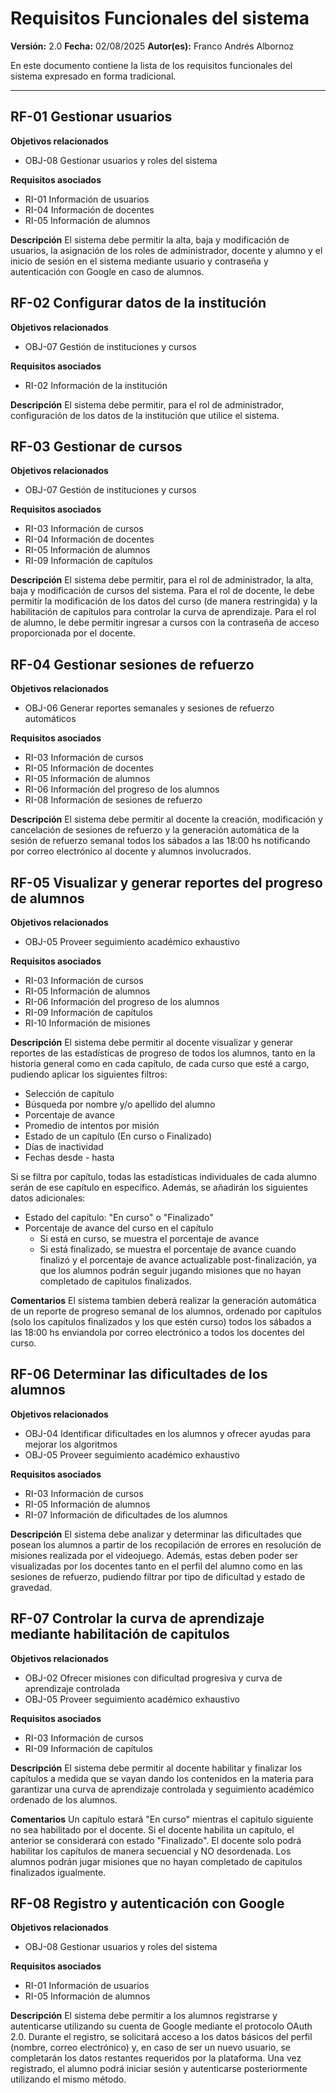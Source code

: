 # Requisitos Funcionales del sistema

**Versión:** 2.0
**Fecha:** 02/08/2025
**Autor(es):** Franco Andrés Albornoz

En este documento contiene la lista de los requisitos funcionales del sistema expresado en forma tradicional.

---

## RF-01 Gestionar usuarios

**Objetivos relacionados**

- OBJ-08 Gestionar usuarios y roles del sistema

**Requisitos asociados**

- RI-01 Información de usuarios
- RI-04 Información de docentes
- RI-05 Información de alumnos

**Descripción**
El sistema debe permitir la alta, baja y modificación de usuarios, la asignación de los roles de administrador, docente y alumno y el inicio de sesión en el sistema mediante usuario y contraseña y autenticación con Google en caso de alumnos.

## RF-02 Configurar datos de la institución

**Objetivos relacionados**

- OBJ-07 Gestión de instituciones y cursos

**Requisitos asociados**

- RI-02 Información de la institución

**Descripción**
El sistema debe permitir, para el rol de administrador, configuración de los datos de la institución que utilice el sistema.

## RF-03 Gestionar de cursos

**Objetivos relacionados**

- OBJ-07 Gestión de instituciones y cursos

**Requisitos asociados**

- RI-03 Información de cursos
- RI-04 Información de docentes
- RI-05 Información de alumnos
- RI-09 Información de capítulos

**Descripción**
El sistema debe permitir, para el rol de administrador, la alta, baja y modificación de cursos del sistema. Para el rol de docente, le debe permitir la modificación de los datos del curso (de manera restringida) y la habilitación de capítulos para controlar la curva de aprendizaje. Para el rol de alumno, le debe permitir ingresar a cursos con la contraseña de acceso proporcionada por el docente.

## RF-04 Gestionar sesiones de refuerzo

**Objetivos relacionados**

- OBJ-06 Generar reportes semanales y sesiones de refuerzo automáticos

**Requisitos asociados**

- RI-03 Información de cursos
- RI-05 Información de docentes
- RI-05 Información de alumnos
- RI-06 Información del progreso de los alumnos
- RI-08 Información de sesiones de refuerzo

**Descripción**
El sistema debe permitir al docente la creación, modificación y cancelación de sesiones de refuerzo y la generación automática de la sesión de refuerzo semanal todos los sábados a las 18:00 hs notificando por correo electrónico al docente y alumnos involucrados.

## RF-05 Visualizar y generar reportes del progreso de alumnos

**Objetivos relacionados**

- OBJ-05 Proveer seguimiento académico exhaustivo

**Requisitos asociados**

- RI-03 Información de cursos
- RI-05 Información de alumnos
- RI-06 Información del progreso de los alumnos
- RI-09 Información de capítulos
- RI-10 Información de misiones

**Descripción**
El sistema debe permitir al docente visualizar y generar reportes de las estadísticas de progreso de todos los alumnos, tanto en la historia general como en cada capítulo, de cada curso que esté a cargo, pudiendo aplicar los siguientes filtros:

- Selección de capítulo
- Búsqueda por nombre y/o apellido del alumno
- Porcentaje de avance
- Promedio de intentos por misión
- Estado de un capítulo (En curso o Finalizado)
- Días de inactividad
- Fechas desde - hasta

Si se filtra por capítulo, todas las estadísticas individuales de cada alumno serán de ese capítulo en específico. Además, se añadirán los siguientes datos adicionales:
- Estado del capítulo: "En curso" o "Finalizado"
- Porcentaje de avance del curso en el capítulo
  - Si está en curso, se muestra el porcentaje de avance
  - Si está finalizado, se muestra el porcentaje de avance cuando finalizó y el porcentaje de avance actualizable post-finalización, ya que los alumnos podrán seguir jugando misiones que no hayan completado de capitulos finalizados.

**Comentarios**
El sistema tambien deberá realizar la generación automática de un reporte de progreso semanal de los alumnos, ordenado por capítulos (solo los capítulos finalizados y los que estén curso) todos los sábados a las 18:00 hs enviandola por correo electrónico a todos los docentes del curso.

## RF-06 Determinar las dificultades de los alumnos

**Objetivos relacionados**

- OBJ-04 Identificar dificultades en los alumnos y ofrecer ayudas para mejorar los algoritmos
- OBJ-05 Proveer seguimiento académico exhaustivo

**Requisitos asociados**

- RI-03 Información de cursos
- RI-05 Información de alumnos
- RI-07 Información de dificultades de los alumnos

**Descripción**
El sistema debe analizar y determinar las dificultades que posean los alumnos a partir de los recopilación de errores en resolución de misiones realizada por el videojuego. Además, estas deben poder ser visualizadas por los docentes tanto en el perfil del alumno como en las sesiones de refuerzo, pudiendo filtrar por tipo de dificultad y estado de gravedad.

## RF-07 Controlar la curva de aprendizaje mediante habilitación de capitulos

**Objetivos relacionados**

- OBJ-02 Ofrecer misiones con dificultad progresiva y curva de aprendizaje controlada
- OBJ-05 Proveer seguimiento académico exhaustivo

**Requisitos asociados**

- RI-03 Información de cursos
- RI-09 Información de capítulos

**Descripción**
El sistema debe permitir al docente habilitar y finalizar los capítulos a medida que se vayan dando los contenidos en la materia para garantizar una curva de aprendizaje controlada y seguimiento académico ordenado de los alumnos.

**Comentarios**
Un capítulo estará "En curso" mientras el capitulo siguiente no sea habilitado por el docente. Si el docente habilita un capítulo, el anterior se considerará con estado "Finalizado". El docente solo podrá habilitar los capítulos de manera secuencial y NO desordenada. Los alumnos podrán jugar misiones que no hayan completado de capitulos finalizados igualmente.

## RF-08 Registro y autenticación con Google

**Objetivos relacionados**

- OBJ-08 Gestionar usuarios y roles del sistema

**Requisitos asociados**

- RI-01 Información de usuarios
- RI-05 Información de alumnos

**Descripción**
El sistema debe permitir a los alumnos registrarse y autenticarse utilizando su cuenta de Google mediante el protocolo OAuth 2.0. Durante el registro, se solicitará acceso a los datos básicos del perfil (nombre, correo electrónico) y, en caso de ser un nuevo usuario, se completarán los datos restantes requeridos por la plataforma. Una vez registrado, el alumno podrá iniciar sesión y autenticarse posteriormente utilizando el mismo método.